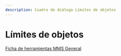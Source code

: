 ```yaml
---
description: Cuadro de diálogo Límites de objetos
---
```


# Límites de objetos

[Ficha de herramientas MMS General](./)

